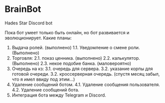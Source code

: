 # BrainBot
Hades Star Discord bot

Пока бот умеет только быть онлайн, но бот развивается и эволюционирует.
Какие планы:
1. Выдача ролей. (выполнено)
 1.1. Уведомление о смене роли. (Выполнено)
2. Торговля:
 2.1. показ ценника. (выполнено)
 2.2. калькулятор. (Выполнено)
 2.3. некое подобие банка. (маловероятно)
3. Очередь на кз:
 3.1. очередь для сервера.
 3.2. указание корпы для готовой очереди.
 3.2. кроссерверная очередь. (спустя месяц забыл, что я имел ввиду под этим...)
4. Удаление сообщений ботом.
 4.1. Удаление сообщения пользователя.
 4.2. Удаление сообщений бота.
5. Интеграция бота между Telegram и Discord.
